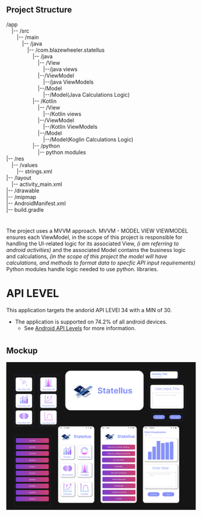 
## Project Structure 

/app<br>
&emsp;|-- /src<br>
&emsp;&emsp;|-- /main<br>
&emsp;&emsp;&emsp;|-- /java<br>
&emsp;&emsp;&emsp;&emsp;|-- /com.blazewheeler.statellus<br>
&emsp;&emsp;&emsp;&emsp;&emsp;|-- /java<br>
&emsp;&emsp;&emsp;&emsp;&emsp;&emsp;|-- /View<br>
&emsp;&emsp;&emsp;&emsp;&emsp;&emsp;&emsp;|--/java views<br>
&emsp;&emsp;&emsp;&emsp;&emsp;&emsp;|--/ViewModel<br>
&emsp;&emsp;&emsp;&emsp;&emsp;&emsp;&emsp;|--/java ViewModels<br>
&emsp;&emsp;&emsp;&emsp;&emsp;&emsp;|--/Model<br>
&emsp;&emsp;&emsp;&emsp;&emsp;&emsp;&emsp;|--/Model(Java Calculations Logic)<br>
&emsp;&emsp;&emsp;&emsp;&emsp;|-- /Kotlin<br>
&emsp;&emsp;&emsp;&emsp;&emsp;&emsp;|-- /View<br>
&emsp;&emsp;&emsp;&emsp;&emsp;&emsp;&emsp;|--/Kotlin views<br>
&emsp;&emsp;&emsp;&emsp;&emsp;&emsp;|--/ViewModel<br>
&emsp;&emsp;&emsp;&emsp;&emsp;&emsp;&emsp;|--/Kotlin ViewModels<br>
&emsp;&emsp;&emsp;&emsp;&emsp;&emsp;|--/Model<br>
&emsp;&emsp;&emsp;&emsp;&emsp;&emsp;&emsp;|--/Model(Koglin Calculations Logic)<br>
&emsp;&emsp;&emsp;&emsp;&emsp;|-- /python<br>
&emsp;&emsp;&emsp;&emsp;&emsp;&emsp;|-- python modules<br>
|-- /res<br>
&emsp;|-- /values<br>
&emsp;&emsp;|-- strings.xml<br>
|-- /layout<br>
&emsp;|-- activity_main.xml<br>
|-- /drawable<br>
|-- /mipmap<br>
|-- AndroidManifest.xml<br>
|-- build.gradle<br>

#
The project uses a MVVM approach. MVVM - MODEL VIEW VIEWMODEL ensures each ViewModel, in the scope of this project is responsible for handling the UI-related logic for its associated View, *(i am referring to android activities)* and the associated Model contains the business logic and calculations, *(in the scope of this project the model will have calculations, and methods to format data to specfic API input requirements)* Python modules handle logic needed to use python. libraries.
#

# API LEVEL 
This application targets the andorid API LEVEl 34 with a MIN of 30. 

* The application is supported on 74.2% of all android devices. 
	* See <a href ="https://apilevels.com/"> Android API Levels</a> for more information.
#


## Mockup

![App Preview](img/TopLevelMockup.png)